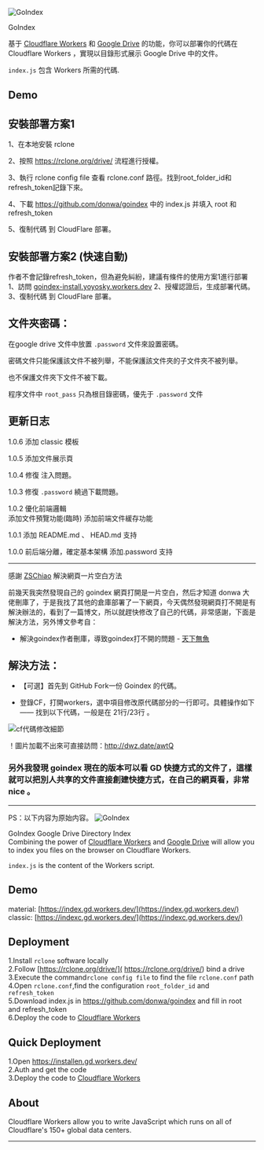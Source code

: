 ![GoIndex](https://raw.githubusercontent.com/jacksonyoyo/goindex-backup/master/themes/logo.png)  

GoIndex

基于 [Cloudflare Workers](https://workers.cloudflare.com/) 和 [Google Drive](https://www.google.com/drive/) 的功能，你可以部署你的代碼在 Cloudflare Workers ，實現以目錄形式展示 Google Drive 中的文件。

`index.js` 包含 Workers 所需的代碼.  

## Demo



## 安裝部署方案1
1、在本地安裝 rclone

2、按照 https://rclone.org/drive/ 流程進行授權。

3、執行 rclone config file 查看 rclone.conf 路徑。找到root_folder_id和refresh_token記錄下來。

4、下載 https://github.com/donwa/goindex 中的 index.js  并填入 root 和 refresh_token

5、復制代碼 到 CloudFlare 部署。


## 安裝部署方案2 (快速自動)

作者不會記錄refresh_token，但為避免糾紛，建議有條件的使用方案1進行部署
1、訪問 [goindex-install.yoyosky.workers.dev](https://goindex-install.yoyosky.workers.dev/) 
2、授權認證后，生成部署代碼。
3、復制代碼 到 CloudFlare 部署。  
## 文件夾密碼：
在google drive 文件中放置 `.password` 文件來設置密碼。  

密碼文件只能保護該文件不被列舉，不能保護該文件夾的子文件夾不被列舉。

也不保護文件夾下文件不被下載。

程序文件中 `root_pass` 只為根目錄密碼，優先于 `.password` 文件

## 更新日志

1.0.6
添加 classic 模板

1.0.5
添加文件展示頁

1.0.4
修復 注入問題。

1.0.3
修復 `.password` 繞過下載問題。

1.0.2 
優化前端邏輯  
添加文件預覽功能(臨時) 
添加前端文件緩存功能 

1.0.1
添加 README.md 、 HEAD.md 支持

1.0.0
前后端分離，確定基本架構 
添加.password 支持 

***************************************************************************************************************

感謝 [ZSChiao](https://github.com/ZSChiao/goindex-backup) 解決網頁一片空白方法

前幾天我突然發現自己的 goindex 網頁打開是一片空白，然后才知道 donwa 大佬刪庫了，于是我找了其他的倉庫部署了一下網頁，今天偶然發現網頁打不開是有解決辦法的，看到了一篇博文，所以就趕快修改了自己的代碼，非常感謝，下面是解決方法，另外博文參考自：

- 解決goindex作者刪庫，導致goindex打不開的問題 - [天下無魚](https://shikey.com/2020/04/27/goindex-index-js-repack.html)

## 解決方法：

- 【可選】首先到 GitHub Fork一份 Goindex 的代碼。

- 登錄CF，打開workers，選中項目修改原代碼部分的一行即可。具體操作如下 —— 找到以下代碼，一般是在 21行/23行 。



![cf代碼修改細節](https://ae01.alicdn.com/kf/U324911b4bfea4f5bbd01d83026575b51d.png)


！圖片加載不出來可直接訪問：http://dwz.date/awtQ



### 另外我發現 goindex 現在的版本可以看 GD 快捷方式的文件了，這樣就可以把別人共享的文件直接創建快捷方式，在自己的網頁看，非常 nice 。  


***************************************************************************************************************

PS：以下内容为原始内容。
![GoIndex](https://raw.githubusercontent.com/donwa/goindex/master/themes/logo.png)  
  
GoIndex
Google Drive Directory Index  
Combining the power of [Cloudflare Workers](https://workers.cloudflare.com/) and [Google Drive](https://www.google.com/drive/) will allow you to index you files on the browser on Cloudflare Workers.    

`index.js` is the content of the Workers script.  

## Demo  
material: [https://index.gd.workers.dev/](https://index.gd.workers.dev/)  
classic: [https://indexc.gd.workers.dev/](https://indexc.gd.workers.dev/)  

## Deployment  
1.Install `rclone` software locally  
2.Follow [https://rclone.org/drive/]( https://rclone.org/drive/) bind a drive  
3.Execute the command`rclone config file` to find the file `rclone.conf` path  
4.Open `rclone.conf`,find the configuration `root_folder_id` and `refresh_token`  
5.Download index.js in https://github.com/donwa/goindex and fill in root and refresh_token  
6.Deploy the code to [Cloudflare Workers](https://www.cloudflare.com/)

## Quick Deployment  
1.Open https://installen.gd.workers.dev/  
2.Auth and get the code  
3.Deploy the code to [Cloudflare Workers](https://www.cloudflare.com/)  

## About  
Cloudflare Workers allow you to write JavaScript which runs on all of Cloudflare's 150+ global data centers.  

*********************************************************************************************************************************

